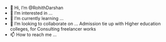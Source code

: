 - 👋 Hi, I’m @RohithDarshan
- 👀 I’m interested in ...
- 🌱 I’m currently learning ...
- 💞️ I’m looking to collaborate on ... Admission tie up with Higher education colleges, for Consulting freelancer works
- 📫 How to reach me ...

<!---
RohithDarshan/RohithDarshan is a ✨ special ✨ repository because its `README.md` (this file) appears on your GitHub profile.
You can click the Preview link to take a look at your changes.
--->
